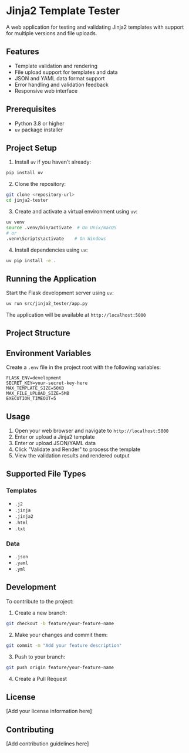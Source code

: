 # Jinja2 Template Tester

A web application for testing and validating Jinja2 templates with support for multiple versions and file uploads.

## Features

- Template validation and rendering
- File upload support for templates and data
- JSON and YAML data format support
- Error handling and validation feedback
- Responsive web interface

## Prerequisites

- Python 3.8 or higher
- `uv` package installer

## Project Setup

1. Install `uv` if you haven't already:
```bash
pip install uv
```

2. Clone the repository:
```bash
git clone <repository-url>
cd jinja2-tester
```

3. Create and activate a virtual environment using `uv`:
```bash
uv venv
source .venv/bin/activate  # On Unix/macOS
# or
.venv\Scripts\activate    # On Windows
```

4. Install dependencies using `uv`:
```bash
uv pip install -e .
```

## Running the Application

Start the Flask development server using `uv`:
```bash
uv run src/jinja2_tester/app.py
```

The application will be available at `http://localhost:5000`

## Project Structure

## Environment Variables

Create a `.env` file in the project root with the following variables:
```text
FLASK_ENV=development
SECRET_KEY=your-secret-key-here
MAX_TEMPLATE_SIZE=50KB
MAX_FILE_UPLOAD_SIZE=5MB
EXECUTION_TIMEOUT=5
```

## Usage

1. Open your web browser and navigate to `http://localhost:5000`
2. Enter or upload a Jinja2 template
3. Enter or upload JSON/YAML data
4. Click "Validate and Render" to process the template
5. View the validation results and rendered output

## Supported File Types

### Templates
- `.j2`
- `.jinja`
- `.jinja2`
- `.html`
- `.txt`

### Data
- `.json`
- `.yaml`
- `.yml`

## Development

To contribute to the project:

1. Create a new branch:
```bash
git checkout -b feature/your-feature-name
```

2. Make your changes and commit them:
```bash
git commit -m "Add your feature description"
```

3. Push to your branch:
```bash
git push origin feature/your-feature-name
```

4. Create a Pull Request

## License

[Add your license information here]

## Contributing

[Add contribution guidelines here]